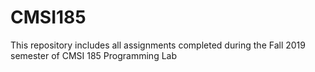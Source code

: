 # CMSI185
This repository includes all assignments completed during the Fall 2019 semester of CMSI 185 Programming Lab
